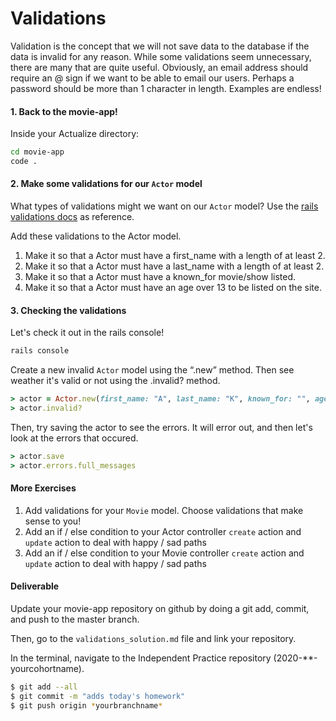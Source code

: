 # Validations

Validation is the concept that we will not save data to the database if the data is invalid for any reason. While some validations seem unnecessary, there are many that are quite useful. Obviously, an email address should require an @ sign if we want to be able to email our users. Perhaps a password should be more than 1 character in length. Examples are endless!

#### 1. Back to the movie-app!
Inside your Actualize directory:
``` bash
cd movie-app
code .
```

#### 2. Make some validations for our `Actor` model

What types of validations might we want on our `Actor` model? Use the [rails validations docs](https://guides.rubyonrails.org/active_record_validations.html) as reference.

Add these validations to the Actor model.

1. Make it so that a Actor must have a first_name with a length of at least 2.
2. Make it so that a Actor must have a last_name with a length of at least 2.
3. Make it so that a Actor must have a known_for movie/show listed.
4. Make it so that a Actor must have an age over 13 to be listed on the site.

#### 3. Checking the validations

Let's check it out in the rails console!

```bash
rails console 
```

Create a new invalid `Actor` model using the “.new” method. Then see weather it's valid or not using the .invalid? method.

```ruby
> actor = Actor.new(first_name: "A", last_name: "K", known_for: "", age: 11, gender: "F")
> actor.invalid?
```

Then, try saving the actor to see the errors. It will error out, and then let's look at the errors that occured. 

```ruby
> actor.save
> actor.errors.full_messages
```

#### More Exercises

1. Add validations for your `Movie` model. Choose validations that make sense to you!
2. Add an if / else condition to your Actor controller `create` action and `update` action to deal with happy / sad paths
3. Add an if / else condition to your Movie controller `create` action and `update` action to deal with happy / sad paths

#### Deliverable
Update your movie-app repository on github by doing a git add, commit, and push to the master branch.

Then, go to the `validations_solution.md` file and link your repository. 

In the terminal, navigate to the Independent Practice repository (2020-**-yourcohortname). 
```bash
$ git add --all
$ git commit -m "adds today's homework"
$ git push origin *yourbranchname*
```

